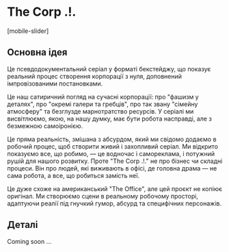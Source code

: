 # The Corp .!.

[mobile-slider]

## Основна ідея

Це псевдодокументальний серіал у форматі бекстейджу, що показує реальний процес створення корпорації з нуля, доповнений імпровізованими постановками.

Це наш сатиричний погляд на сучасні корпорації: про "фашизм у деталях", про "окремі галери та гребців", про так звану "сімейну атмосферу" та безглузде марнотратство ресурсів. У серіалі ми висвітлюємо, якою, на нашу думку, має бути робота насправді, але з безмежною самоіронією.

Це пряма реальність, змішана з абсурдом, який ми свідомо додаємо в робочий процес, щоб створити живий і захопливий серіал. Ми відкрито показуємо все, що робимо, — це водночас і самореклама, і потужний рушій для нашого розвитку. Проте "The Corp .!." не про бізнес чи складні процеси. Він про людей, які виживають в офісі, де головна драма — не сама робота, а все, що робиться замість неї.

Це дуже схоже на американський "The Office", але цей проєкт не копіює оригінал. Ми створюємо сцени в реальному робочому просторі, адаптуючи реалії під гнучкий гумор, абсурд та специфічних персонажів.

## Деталі

Coming soon …